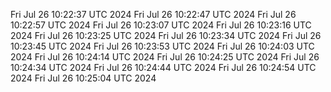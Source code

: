 Fri Jul 26 10:22:37 UTC 2024
Fri Jul 26 10:22:47 UTC 2024
Fri Jul 26 10:22:57 UTC 2024
Fri Jul 26 10:23:07 UTC 2024
Fri Jul 26 10:23:16 UTC 2024
Fri Jul 26 10:23:25 UTC 2024
Fri Jul 26 10:23:34 UTC 2024
Fri Jul 26 10:23:45 UTC 2024
Fri Jul 26 10:23:53 UTC 2024
Fri Jul 26 10:24:03 UTC 2024
Fri Jul 26 10:24:14 UTC 2024
Fri Jul 26 10:24:25 UTC 2024
Fri Jul 26 10:24:34 UTC 2024
Fri Jul 26 10:24:44 UTC 2024
Fri Jul 26 10:24:54 UTC 2024
Fri Jul 26 10:25:04 UTC 2024
